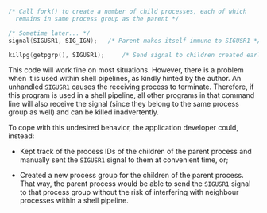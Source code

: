 ~~~c
/* Call fork() to create a number of child processes, each of which
  remains in same process group as the parent */

/* Sometime later... */
signal(SIGUSR1, SIG_IGN); 	/* Parent makes itself immune to SIGUSR1 */

killpg(getpgrp(), SIGUSR1); 	/* Send signal to children created earlier */
~~~

  This code will work fine on most situations. However, there is a problem
when it is used within shell pipelines, as kindly hinted by the author. An unhandled
`SIGUSR1` causes the receiving process to terminate. Therefore, if this program
is used in a shell pipeline, all other programs in that command line will also
receive the signal (since they belong to the same process group as well) and can
be killed inadvertently.

  To cope with this undesired behavior, the application developer could, instead:

* Kept track of the process IDs of the children of the parent process and manually
sent the `SIGUSR1` signal to them at convenient time, or;

* Created a new process group for the children of the parent process. That way,
the parent process would be able to send the `SIGUSR1` signal to that process
group without the risk of interfering with neighbour processes within a shell pipeline.
